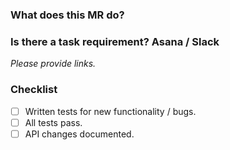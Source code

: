 ### What does this MR do?

### Is there a task requirement? Asana / Slack

_Please provide links._

### Checklist

- [ ] Written tests for new functionality / bugs.
- [ ] All tests pass.
- [ ] API changes documented.
